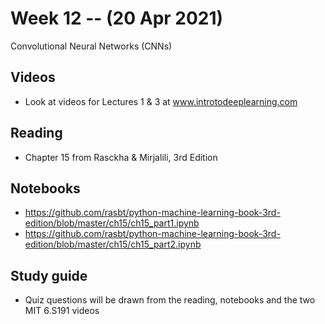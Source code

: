 
# Week 12 -- (20 Apr 2021)

Convolutional Neural Networks (CNNs)

## Videos

* Look at videos for Lectures 1 & 3 at www.introtodeeplearning.com

## Reading

* Chapter 15 from Rasckha & Mirjalili, 3rd Edition

## Notebooks

* https://github.com/rasbt/python-machine-learning-book-3rd-edition/blob/master/ch15/ch15_part1.ipynb
* https://github.com/rasbt/python-machine-learning-book-3rd-edition/blob/master/ch15/ch15_part2.ipynb

## Study guide

* Quiz questions will be drawn from the reading, notebooks and the two MIT 6.S191 videos
